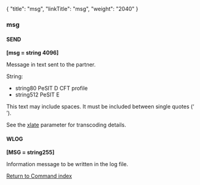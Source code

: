 {
    "title": "msg",
    "linkTitle": "msg",
    "weight": "2040"
}<span id="msg"></span>

### msg

#### SEND

****[msg = string 4096]****

Message in text sent to the partner.

String:

- string80
    PeSIT D CFT profile
- string512
    PeSIT E

This text may include spaces. It must be included between single quotes
(‘ ’).

See the [xlate](../xlate) parameter for transcoding details.

#### WLOG

****[MSG = string255]****

Information message to be written in the log file.

[Return to Command index](../../)
